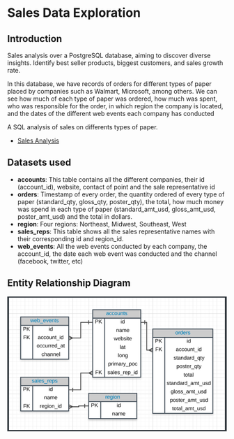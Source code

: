 # Sales Data Exploration

## Introduction
Sales analysis over a PostgreSQL database, aiming to discover diverse insights. Identify best seller products, biggest customers, and sales growth rate.

In this database, we have records of orders for different types of paper placed by companies such as Walmart, Microsoft, among others. We can see how much of each type of paper was ordered, how much was spent, who was responsible for the order, in which region the company is located, and the dates of the different web events each company has conducted 

A SQL analysis of sales on differents types of paper.
* [Sales Analysis](https://github.com/jenny-4/sales-data-exploration/blob/main/sales-analysis.md)

## Datasets used
- <strong>accounts</strong>: This table contains all the different companies, their id (account_id), website, contact of point and the sale representative id
- <strong>orders</strong>: Timestamp of every order, the quantity ordered of every type of paper (standard_qty, gloss_qty, poster_qty), the total, how much money was spend in each type of paper (standard_amt_usd, gloss_amt_usd, poster_amt_usd) and the total in dollars.
- <strong>region</strong>: Four regions: Northeast, Midwest, Southeast, West
- <strong>sales_reps</strong>: This table shows all the sales representative names with their corresponding id and region_id.
- <strong>web_events</strong>: All the web events conducted by each company, the account_id, the date each web event was conducted and the channel (facebook, twitter, etc)

## Entity Relationship Diagram
![alt text](https://github.com/jenny-4/sales-data-exploration/blob/main/ERD.png)

